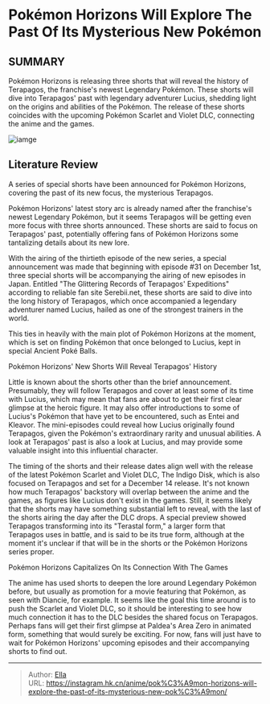 # Pokémon Horizons Will Explore The Past Of Its Mysterious New Pokémon


## SUMMARY 



  Pokémon Horizons is releasing three shorts that will reveal the history of Terapagos, the franchise&#39;s newest Legendary Pokémon.   These shorts will dive into Terapagos&#39; past with legendary adventurer Lucius, shedding light on the origins and abilities of the Pokémon.   The release of these shorts coincides with the upcoming Pokémon Scarlet and Violet DLC, connecting the anime and the games.  

![iamge](https://static1.srcdn.com/wordpress/wp-content/uploads/2023/11/pokemon-horizons-terapagos-2.jpg)

## Literature Review

A series of special shorts have been announced for Pokémon Horizons, covering the past of its new focus, the mysterious Terapagos.




Pokémon Horizons&#39; latest story arc is already named after the franchise&#39;s newest Legendary Pokémon, but it seems Terapagos will be getting even more focus with three shorts announced. These shorts are said to focus on Terapagos&#39; past, potentially offering fans of Pokémon Horizons some tantalizing details about its new lore.




With the airing of the thirtieth episode of the new series, a special announcement was made that beginning with episode #31 on December 1st, three special shorts will be accompanying the airing of new episodes in Japan. Entitled &#34;The Glittering Records of Terapagos&#39; Expeditions&#34; according to reliable fan site Serebii.net, these shorts are said to dive into the long history of Terapagos, which once accompanied a legendary adventurer named Lucius, hailed as one of the strongest trainers in the world.

          

This ties in heavily with the main plot of Pokémon Horizons at the moment, which is set on finding Pokémon that once belonged to Lucius, kept in special Ancient Poké Balls.


 Pokémon Horizons&#39; New Shorts Will Reveal Terapagos&#39; History 
          




Little is known about the shorts other than the brief announcement. Presumably, they will follow Terapagos and cover at least some of its time with Lucius, which may mean that fans are about to get their first clear glimpse at the heroic figure. It may also offer introductions to some of Lucius&#39;s Pokémon that have yet to be encountered, such as Entei and Kleavor. The mini-episodes could reveal how Lucius originally found Terapagos, given the Pokémon&#39;s extraordinary rarity and unusual abilities. A look at Terapagos&#39; past is also a look at Lucius, and may provide some valuable insight into this influential character.

The timing of the shorts and their release dates align well with the release of the latest Pokémon Scarlet and Violet DLC, The Indigo Disk, which is also focused on Terapagos and set for a December 14 release. It&#39;s not known how much Terapagos&#39; backstory will overlap between the anime and the games, as figures like Lucius don&#39;t exist in the games. Still, it seems likely that the shorts may have something substantial left to reveal, with the last of the shorts airing the day after the DLC drops. A special preview showed Terapagos transforming into its &#34;Terastal form,&#34; a larger form that Terapagos uses in battle, and is said to be its true form, although at the moment it&#39;s unclear if that will be in the shorts or the Pokémon Horizons series proper.






 Pokémon Horizons Capitalizes On Its Connection With The Games 
          

The anime has used shorts to deepen the lore around Legendary Pokémon before, but usually as promotion for a movie featuring that Pokémon, as seen with Diancie, for example. It seems like the goal this time around is to push the Scarlet and Violet DLC, so it should be interesting to see how much connection it has to the DLC besides the shared focus on Terapagos. Perhaps fans will get their first glimpse at Paldea&#39;s Area Zero in animated form, something that would surely be exciting. For now, fans will just have to wait for Pokémon Horizons&#39; upcoming episodes and their accompanying shorts to find out.



---

> Author: [Ella](https://instagram.hk.cn/)  
> URL: https://instagram.hk.cn/anime/pok%C3%A9mon-horizons-will-explore-the-past-of-its-mysterious-new-pok%C3%A9mon/  

